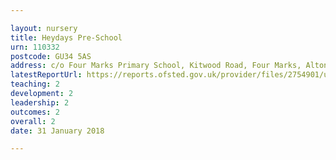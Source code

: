 ```yaml
---

layout: nursery
title: Heydays Pre-School
urn: 110332
postcode: GU34 5AS
address: c/o Four Marks Primary School, Kitwood Road, Four Marks, Alton, Hampshire, GU34 5AS
latestReportUrl: https://reports.ofsted.gov.uk/provider/files/2754901/urn/110332.pdf
teaching: 2
development: 2
leadership: 2
outcomes: 2
overall: 2
date: 31 January 2018

---
```


